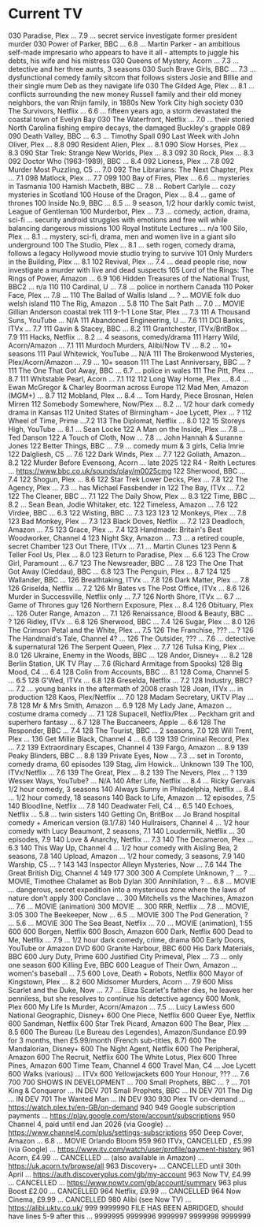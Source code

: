 # Current TV

030 Paradise, Plex ... 7.9 ... secret service investigate former president murder
030 Power of Parker, BBC ... 6.8 ... Martin Parker - an ambitious self-made impresario who appears to have it all - attempts to juggle his debts, his wife and his mistress
030 Queens of Mystery, Acorn ... 7.3 ... detective and her three aunts, 3 seasons
030 Such Brave Girls, BBC ... 7.3 ... dysfunctional comedy family sitcom that follows sisters Josie and BIllie and their single mum Deb as they navigate life
030 The Gilded Age, Plex ... 8.1 ... conflicts surrounding the new money Russell family and their old money neighbors, the van Rhijn family, in 1880s New York City high society
030 The Survivors, Netflix ... 6.6 ... fifteen years ago, a storm devastated the coastal town of Evelyn Bay
030 The Waterfront, Netflix ... 7.0 ... their storied North Carolina fishing empire decays, the damaged Buckley's grapple
089
090 Death Valley, BBC ... 6.3 ... Timothy Spall
090 Last Week with John Oliver, Plex ... 8.8
090 Resident Alien, Plex ... 8.1
090 Slow Horses, Plex ... 8.3
090 Star Trek: Strange New Worlds, Plex ... 8.3
092 30 Rock, Plex ... 8.3
092 Doctor Who (1963-1989), BBC ... 8.4
092 Lioness, Plex ... 7.8
092 Murder Most Puzzling, C5 ... 7.0
092 The Librarians: The Next Chapter, Plex ... 7.1
098 Matlock, Plex ... 7.7
099
100 Bay of Fires, Plex ... 6.6 ... mysteries in Tasmania
100 Hamish Macbeth, BBC ... 7.8 ... Robert Carlyle ... cozy mysteries in Scotland
100 House of the Dragon, Plex ... 8.4 ... game of thrones
100 Inside No.9, BBC ... 8.5 ... 9 season, 1/2 hour darkly comic twist, League of Gentleman
100 Murderbot, Plex ... 7.3 ... comedy, action, drama, sci-fi ... security android struggles with emotions and free will while balancing dangerous missions
100 Royal Institute Lectures ... n/a
100 Silo, Plex ... 8.1 ... mystery, sci-fi, drama, men and women live in a giant silo underground
100 The Studio, Plex ... 8.1 ... seth rogen, comedy drama, follows a legacy Hollywood movie studio trying to survive
101 Only Murders in the Building, Plex ... 8.1
102 Revival, Plex ... 7.4 ... dead people rise, now investigate a murder with live and dead suspects
105 Lord of the Rings: The Rings of Power, Amazon ... 6.9
106 Hidden Treasures of the National Trust, BBC2 ... n/a
110
110 Cardinal, U ... 7.8 ... police in northern Canada
110 Poker Face, Plex ... 7.8 ...
110 The Ballad of Wallis Island ... ? ... MOVIE folk duo welsh island
110 The Rig, Amazon ... 5.8
110 The Salt Path ... 7.0 ... MOVIE Gillian Anderson coastal trek
111 9-1-1 Lone Star, Plex ... 7.3
111 A Thousand Suns, YouTube ... N/A
111 Abandoned Engineering, U ... 7.6
111 DCI Banks, ITVx ... 7.7
111 Gavin & Stacey, BBC ... 8.2
111 Grantchester, ITVx/BritBox ... 7.9
111 Hacks, Netflix ... 8.2 ... 4 seasons, comedy/drama
111 Harry Wild, Acorn/Amazon ... 7.1
111 Murdoch Murders, Alibi/Now TV ... 8.2 ... 10+ seasons
111 Paul Whitewick, YouTube ... N/A
111 The Brokenwood Mysteries, Plex/Acorn/Amazon ... 7.9 ... 10+ season
111 The Last Anniversary, BBC ... ?
111 The One That Got Away, BBC ... 6.7 ... police in wales
111 The Pitt, Plex ... 8.7
111 Whitstable Pearl, Acorn ... 7.1
112
112 Long Way Home, Plex ... 8.4 ... Ewan McGregor & Charley Boorman across Europe
112 Mad Men, Amazon (MGM+) ... 8.7
112 Mobland, Plex ... 8.4 ... Tom Hardy, Piece Brosnan, Helen Mirren
112 Somebody Somewhere, Now/Plex ... 8.2 ... 1/2 hour dark comedy drama in Kansas
112 United States of Birmingham - Joe Lycett, Plex ... ?
112 Wheel of Time, Prime ...7.2
113 The Diplomat, Netflix ... 8.0
122 15 Storeys High, YouTube ... 8.1 ... Sean Locke
122 A Man on the Inside, Plex ... 7.8 ... Ted Danson
122 A Touch of Cloth, Now ... 7.8 ... John Hannah & Suranne Jones
122 Better Things, BBC ... 7.9 ... comedy mum & 3 girls, Celia Imrie
122 Dalgliesh, C5 ... 7.6
122 Dark Winds, Plex ... 7.7
122 Goliath, Amazon... 8.2
122 Murder Before Evensong, Acorn ... late 2025
122 R4 - Reith Lectures ... https://www.bbc.co.uk/sounds/play/m0025cmg
122 Sherwood, BBC ... 7.4
122 Shogun, Plex ... 8.6
122 Star Trek Lower Decks, Plex ... 7.8
122 The Agency, Plex ... 7.3 ... has Michael Fassbender in
122 The Bay, ITVx ... 7.2
122 The Cleaner, BBC ... 7.1
122 The Daily Show, Plex ... 8.3
122 Time, BBC ... 8.2 ... Sean Bean, Jodie Whitaker, etc.
122 Timeless, Amazon ... 7.6
122 Virdee, BBC ... 6.3
122 Wisting, BBC ... 7.3
123
123 12 Monkeys, Plex ... 7.8
123 Bad Monkey, Plex ... 7.3
123 Black Doves, Netflix ... 7.2
123 Deadloch, Amazon ... 7.5
123 Grace, Plex ... 7.4
123 Handmade: Britain's Best Woodworker, Channel 4
123 Night Sky, Amazon ... 7.3 ... a retired couple, secret Chamber
123 Out There, ITVx ... 7.1 ... Martin Clunes
123 Penn & Teller Fool Us, Plex ... 8.0
123 Return to Paradise, Plex ... 6.6
123 The Crow Girl, Paramount ... 6.7
123 The Newsreader, BBC ... 7.8
123 The One That Got Away (Cleddau), BBC ... 6.8
123 The Penguin, Plex ... 8.7
124
125 Wallander, BBC ...
126 Breathtaking, ITVx ... 7.8
126 Dark Matter, Plex ... 7.8
126 Griselda, Netflix ... 7.2
126 Mr Bates vs The Post Office, ITVx ... 8.6
126 Murder in Successville, Netflix only ... 7.7
126 North Shore, ITVx ... 6.7 ... Game of Thrones guy
126 Northern Exposure, Plex ... 8.4
126 Obituary, Plex ...
126 Outer Range, Amazon ... 7.1
126 Renaissance, Blood & Beauty, BBC ... ?
126 Ridley, ITVx ... 6.8
126 Sherwood, BBC ... 7.4
126 Sugar, Plex ... 8.0
126 The Crimson Petal and the White, Plex ... 7.5
126 The Franchise, ??? ... ?
126 The Handmaid's Tale, Channel 4? ...
126 The Outsider, ??? ... 7.6 ... detective & supernatural
126 The Serpent Queen, Plex ... 7.7
126 Tulsa King, Plex ... 8.0
126 Ukraine, Enemy in the Woods, BBC ...
128 Andor, Disney+ ... 8.2
128 Berlin Station, UK TV Play ... 7.6 (Richard Armitage from Spooks)
128 Big Mood, C4 ... 6.4
128 Colin from Accounts, BBC ... 8.1
128 Coma, Channel 5 ... 6.5
128 G'Wed, ITVx ... 6.8
128 Greselda, Netflix ... 7.2
128 Industry, BBC? ... 7.2 ... young banks in the aftermath of 2008 crash
128 Joan, ITVx ... in production
128 Kaos, Plex/Netflix ... 7.0
128 Madam Secretary, UKTV Play ... 7.8
128 Mr & Mrs Smith, Amazon ... 6.9
128 My Lady Jane, Amazon ... costume drama comedy ... 7.1
128 Supacell, Netflix/Plex ... Peckham grit and superhero fantasy ... 6.7
128 The Buccaneers, Apple ... 6.6
128 The Responder, BBC ... 7.4
128 The Tourist, BBC ... 2 seasons, 7.0
128 Will Trent, Plex ...
136 Get Millie Black, Channel 4 ... 6.6
139
139 Criminal Record, Plex ... 7.2
139 Extraordinary Escapes, Channel 4
139 Fargo, Amazon ... 8.9
139 Peaky Blinders, BBC ... 8.8
139 Private Eyes, Now ... 7.3 ... set in Toronto, comedy drama, 60 episodes
139 Stag, Jim Howick... Unknown
139 The 100, ITVx/Netflix ... 7.6
139 The Great, Plex ... 8.2
139 The Nevers, Plex ... ?
139 Wessex Ways, YouTube? ... N/A
140 After Life, Netflix ... 8.4 ... Ricky Gervais 1/2 hour comedy, 3 seasons
140 Always Sunny in Philadelphia, Netflix ... 8.4 ... 1/2 hour comedy, 18 seasons
140 Back to Life, Amazon ... 12 episodes, 7.5
140 Bloodline, Netflix ... 7.8
140 Deadwater Fell, C4 ... 6.5
140 Echoes, Netflix ... 5.8 ... twin sisters
140 Getting On, BritBox ... Jo Brand hospital comedy + American version (8.1/7.8)
140 Hullraisers, Channel 4 ... 1/2 hour comedy with Lucy Beaumont, 2 seasons, 7.1
140 Loudermilk, Netflix ... 30 episodes, 7.9
140 Love & Anarchy, Netflix ... 7.3
140 The Decameron, Plex ... 6.3
140 This Way Up, Channel 4 ... 1/2 hour comedy with Aisling Bea, 2 seasons, 7.8
140 Upload, Amazon ... 1/2 hour comedy, 3 seasons, 7.9
140 Warship, C5 ... ?
143
143 Inspector Alleyn Mysteries, Now ... 7.6
144 The Great British Dig, Channel 4
149
177
300
300 A Complete Unknown, ? ... ? ... MOVIE, Timothee Chalamet as Bob Dylan
300 Annihilation, ? ... 6.8 ... MOVIE ... dangerous, secret expedition into a mysterious zone where the laws of nature don't apply
300 Conclave ...
300 Mitchells vs the Machines, Amazon ... 7.6 ... MOVIE (animation)
300 MOVIE ...
300 RRR, Netflix ... 7.8 ... MOVIE, 3:05
300 The Beekeeper, Now ... 6.5 ... MOVIE
300 The Pod Generation, ? ... 5.6 ... MOVIE
300 The Sea Beast, Netflix ... 7.0 ... MOVIE (animation), 1:55
600
600 Borgen, Netflix
600 Bosch, Amazon
600 Dark, Netflix
600 Dead to Me, Netflix ... 7.9 ... 1/2 hour dark comedy, crime, drama
600 Early Doors, YouTube or Amazon DVD
600 Granite Harbour, BBC
600 His Dark Materials, BBC
600 Jury Duty, Prime
600 Justified City Primeval, Plex ... 7.3 ... only one season
600 Killing Eve, BBC
600 League of Their Own, Amazon ... women's baseball ... 7.5
600 Love, Death + Robots, Netflix
600 Mayor of Kingstown, Plex ... 8.2
600 Midsomer Murders, Acorn ... 7.9
600 Miss Scarlet and the Duke, Now ... 7.7 ... Eliza Scarlet's father dies, he leaves her penniless, but she resolves to continue his detective agency
600 Monk, Plex
600 My Life Is Murder, Acorn/Amazon ... 7.5 ... Lucy Lawless
600 National Geographic, Disney+
600 One Piece, Netflix
600 Queer Eye, Netflix
600 Sandman, Netflix
600 Star Trek Picard, Amazon
600 The Bear, Plex ... 8.5
600 The Bureau (Le Bureau des Legendes), Amazon/Sundance £0.99 for 3 months, then £5.99/month (French sub-titles, 8.7)
600 The Mandalorian, Disney+
600 The Night Agent, Netflix
600 The Peripheral, Amazon
600 The Recruit, Netflix
600 The White Lotus, Plex
600 Three Pines, Amazon
600 Time Team, Channel 4
600 Travel Man, C4 ... Joe Lycett
600 Walks (various) ... ITVx
600 Yellowjackets
600 Your Honour, ??? ... 7.6
700
700 SHOWS IN DEVELOPMENT ...
700 Small Prophets, BBC ... ? ...
701 King & Conqueror ... IN DEV
701 Small Prophets, BBC ... IN DEV
701 The Dig ... IN DEV
701 The Wanted Man ... IN DEV
930
930 Plex TV on-demand ... https://watch.plex.tv/en-GB/on-demand
940
949 Google subscription payments ... https://play.google.com/store/account/subscriptions
950 Channel 4, paid until end Jan 2026 (via Google) ... https://www.channel4.com/plus/settings-subscriptions
950 Deep Cover, Amazon ... 6.8 ... MOVIE Orlando Bloom
959
960 ITVx, CANCELLED , £5.99 (via Google) ... https://www.itv.com/watch/user/profile/payment-history
961 Acorn, £4.99 ... CANCELLED ... (also available in Amazon) ... https://uk.acorn.tv/browse/all
963 Discovery+ ... CANCELLED until 30th April ... https://auth.discoveryplus.com/gb/my-account
963 Now TV, £4.99 ... CANCELLED ... https://www.nowtv.com/gb/account/summary
963 plus Boost £2.00 ... CANCELLED
964 Netflix, £9.99 ... CANCELLED
964 Now Cinema, £9.99 ... CANCELLED
980 Alibi (see Now TV) ... https://alibi.uktv.co.uk/
999
9999990 FILE HAS BEEN ABRIDGED, should have lines 5-9 after this ...
9999995
9999996
9999997
9999998
9999999
